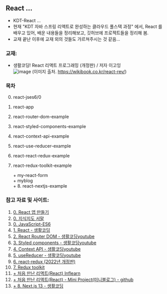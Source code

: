 ## React ...
- KDT-React ...
- 현재 "KDT 자바 스프링 리액트로 완성하는 클라우드 풀스택 과정" 에서, React 를 배우고 있어, 배운 내용들을 정리해보고, 깃허브에 프로젝트들을 정리해 봄.
- 교재 끝난 이후에 교재 외의 것들도 가르쳐주시는 것 같음...

### 교재:
- 생활코딩! React 리액트 프로그래밍 (개정판) / 저자 이고잉<br>
![image](https://wikibook.co.kr/images/cover/l/9791158394202.jpg)  (이미지 출처. https://wikibook.co.kr/react-rev/)

### 목차
0. react-jses6/0    
1. react-app    
2. react-router-dom-example    
3. react-styled-components-example    
4. react-context-api-example    
5. react-use-reducer-example    
6. react-react-redux-example    
7. react-redux-toolkit-example    
    
   \+ my-react-form    
   \+ myblog    
   \+ 8. react-nextjs-example    

### 참고 자료 및 사이트: 
1. [0. React 앱 만들기](https://create-react-app.dev/docs/getting-started/)
2. [0. 지식지도 서말](https://seomal.com/map/1/220)
3. [0. JavaScript-ES6](https://velog.io/@kim_unknown_/JavaScript-ES6)
4. [1. React - 생활코딩](https://opentutorials.org/course/4900)
5. [2. React Router DOM - 생활코딩youtube](https://www.youtube.com/watch?v=WLdbsl9UwDc)
6. [3. Styled components - 생활코딩youtube](https://www.youtube.com/watch?v=j-JxASock0Q)
7. [4. Context API - 생활코딩youtube](https://www.youtube.com/watch?v=JQ_lksQFgNw)
8. [5. useReducer - 생활코딩youtube](https://www.youtube.com/watch?v=E7bNzWrlKTE)
9. [6. react-redux (2022년 개정판)](https://www.youtube.com/watch?v=yjuwpf7VH74)
10. [7. Redux toolkit](https://www.youtube.com/watch?v=9wrHxqI6zuM)
11. [+ 처음 만난 리액트(React) Inflearn](https://www.inflearn.com/course/%EC%B2%98%EC%9D%8C-%EB%A7%8C%EB%82%9C-%EB%A6%AC%EC%95%A1%ED%8A%B8)
12. [+ 처음 만난 리액트(React) - Mini Project(미니블로그) - github](https://github.com/soaple/mini-blog)
13. [+ 8. Next.js 13 - 생활코딩](https://opentutorials.org/course/5098)
